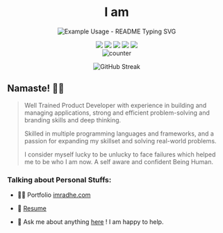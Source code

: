 <div align="center">
  
  <h1 align="center"> I am </h1>
  
  <p align="center">
      <img src="https://readme-typing-svg.demolab.com/?lines=Product Developer;Full-Stack Web Developer;Digital Marketing Expert;Graphic Designer; Radhe Shyam Salopanthula &font=Fira%20Code&center=true&width=380&height=50&duration=4000&pause=1000" alt="Example Usage - README Typing SVG">

  </p>
  
[<img src="https://img.shields.io/badge/twitter-%231DA1F2.svg?&style=for-the-badge&logo=twitter&logoColor=white" />](https://twitter.com/imraadhe) 
[<img src="https://img.shields.io/badge/linkedin-%230077B5.svg?&style=for-the-badge&logo=linkedin&logoColor=white" />](https://www.linkedin.com/in/imradhe/) 
[<img src = "https://img.shields.io/badge/instagram-%23E4405F.svg?&style=for-the-badge&logo=instagram&logoColor=white">](https://www.instagram.com/imraadhe/) 
[<img src = "https://img.shields.io/badge/facebook-%231877F2.svg?&style=for-the-badge&logo=facebook&logoColor=white">](https://www.facebook.com/imraadhe) 
[<img src="https://img.shields.io/badge/DEV.TO-%230A0A0A.svg?&style=for-the-badge&logo=dev-dot-to&logoColor=white" />](https://dev.to/imradhe)  
![counter](https://komarev.com/ghpvc/?username=imradhe&style=flat-square)

![GitHub Streak](https://streak-stats.demolab.com?user=imradhe&theme=dark&border_radius=2.5&type=png&sideNums=EB5454&fire=EB5454)

</div>

## Namaste! 🙏🏻

>  Well Trained Product Developer with experience in building and managing applications, strong and efficient problem-solving and branding skills and deep thinking.
>
> Skilled in multiple programming languages and frameworks, and a passion for expanding my skillset and solving real-world problems.
>
>I consider myself lucky to be unlucky to face failures which helped me to be who I am now. A self aware and confident Being Human.

### Talking about Personal Stuffs:

- 👨‍💻 Portfolio  [imradhe.com](https://imradhe.com)

- 📝 [Resume](https://imradhe.com/assets/docs/myResume.pdf)

- 💬 Ask me about anything [here](https://github.com/imradhe/imradhe/discussions/3) ! I am happy to help.
